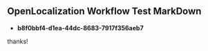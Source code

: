 ## OpenLocalization Workflow Test MarkDown
* **b8f0bbf4-d1ea-44dc-8683-7917f356aeb7**
 
thanks!

<!--HONumber=Jan17_HO2-->


